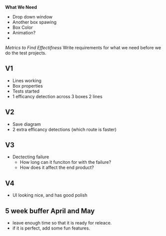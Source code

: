 **What We Need**
* Drop down window
* Another box spawing
* Box Color
* Animation?
* 

*Metrics to Find Effectifness*
Write requirements for what we need before we do the test projects. 


## V1
- Lines working
- Box properties
- Tests started
- 1 efficancy detection across 3 boxes 2 lines

## V2
- Save diagram
- 2 extra efficancy detections (which route is faster)


## V3
- Dectecting failure
  - How long can it funciton for with the failure?
  - How does it affect the end product?
## V4 
- UI looking nice, and has good polish

## 5 week buffer April and May
- leave enough time so that it is ready for releace.
- if it is perfect, add some fun features. 
